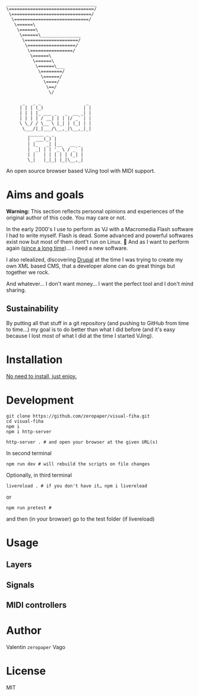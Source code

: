 ```
__________________________________
\================================/
 \==============================/
  \============================/
   \======\
    \======\
     \======\_______________
      \====================/
       \==================/
        \================/
         \======\
          \======\
           \======\___
            \========/
             \======/
              \====/
               \==/
                \/

      _   _ _                 _
     | | | (_)               | |
     | | | |_ ___ _   _  __ _| |
     | | | | / __| | | |/ _` | |
     \ \_/ / \__ \ |_| | (_| | |
      \___/|_|___/\__,_|\__,_|_|
        ______ _ _
        |  ___(_) |
        | |_   _| |__   __ _
        |  _| | | '_ \ / _` |
        | |   | | | | | (_| |
        \_|   |_|_| |_|\__,_|

```

An open source browser based VJing tool with MIDI support.

# Aims and goals

**Warning:** This section reflects personal opinions and experiences of the original author of this code. You may care or not.

In the early 2000's I use to perform as VJ with a Macromedia Flash software I had to write myself.
Flash is dead.
Some advanced and powerful softwares exist now but most of them dont't run on Linux. 🤷
And as I want to perform again ([since a long time](https://github.com/zeropaper/visual-fiha/commit/3dd8297e8856d86f1db24b4f349d707f34569742))… I need a new software.

I also relealized, discovering [Drupal](https://drupal.org) at the time I was trying to create my own XML based CMS, that a developer alone can do great things but together we rock.

And whatever… I don't want money… I want the perfect tool and I don't mind sharing.

## Sustainability

By putting all that stuff in a git repository (and pushing to GitHub from time to time…) my goal is to do better than what I did before (and it's easy because I lost most of what I did at the time I started VJing).


# Installation

[No need to install, just enjoy.](https://zeropaper.github.io/visual-fiha)


# Development

```
git clone https://github.com/zeropaper/visual-fiha.git
cd visual-fiha
npm i
npm i http-server

http-server . # and open your browser at the given URL(s)
```

In second terminal

```
npm run dev # will rebuild the scripts on file changes
```

Optionally, in third terminal

```
livereload . # if you don't have it… npm i livereload
```

or


```
npm run pretest #
```

and then (in your browser) go to the test folder (if livereload)

# Usage

## Layers

## Signals

## MIDI controllers



# Author

Valentin `zeropaper` Vago

# License

MIT
